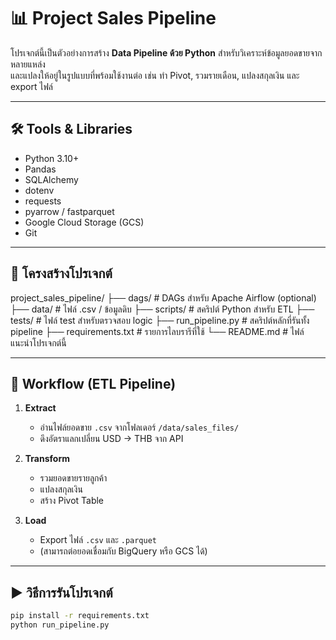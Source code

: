 # 📊 Project Sales Pipeline

โปรเจกต์นี้เป็นตัวอย่างการสร้าง **Data Pipeline ด้วย Python** สำหรับวิเคราะห์ข้อมูลยอดขายจากหลายแหล่ง  
และแปลงให้อยู่ในรูปแบบที่พร้อมใช้งานต่อ เช่น ทำ Pivot, รวมรายเดือน, แปลงสกุลเงิน และ export ไฟล์

---

## 🛠 Tools & Libraries

- Python 3.10+
- Pandas
- SQLAlchemy
- dotenv
- requests
- pyarrow / fastparquet
- Google Cloud Storage (GCS)
- Git

---

## 🧱 โครงสร้างโปรเจกต์

project_sales_pipeline/
├── dags/ # DAGs สำหรับ Apache Airflow (optional)
├── data/ # ไฟล์ .csv / ข้อมูลดิบ
├── scripts/ # สคริปต์ Python สำหรับ ETL
├── tests/ # ไฟล์ test สำหรับตรวจสอบ logic
├── run_pipeline.py # สคริปต์หลักที่รันทั้ง pipeline
├── requirements.txt # รายการไลบรารีที่ใช้
└── README.md # ไฟล์แนะนำโปรเจกต์นี้


---

## 🔄 Workflow (ETL Pipeline)

1. **Extract**
    - อ่านไฟล์ยอดขาย `.csv` จากโฟลเดอร์ `/data/sales_files/`
    - ดึงอัตราแลกเปลี่ยน USD → THB จาก API

2. **Transform**
    - รวมยอดขายรายลูกค้า
    - แปลงสกุลเงิน
    - สร้าง Pivot Table

3. **Load**
    - Export ไฟล์ `.csv` และ `.parquet`
    - (สามารถต่อยอดเชื่อมกับ BigQuery หรือ GCS ได้)


---

## ▶️ วิธีการรันโปรเจกต์

```bash
pip install -r requirements.txt
python run_pipeline.py
```